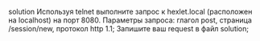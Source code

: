 solution
Используя telnet выполните запрос к hexlet.local (расположен на localhost) на порт 8080.
Параметры запроса: глагол post, страница /session/new, протокол http 1.1;
Запишите ваш request в файл solution;
